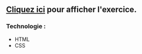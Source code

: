 ## [Cliquez ici](https://paulineroppe.github.io/HTML-CSS.My-Starwars/) pour afficher l'exercice.

### Technologie :
- HTML
- CSS
